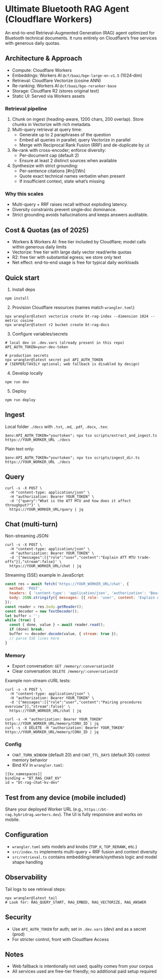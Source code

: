 # Ultimate Bluetooth RAG Agent (Cloudflare Workers)

An end-to-end Retrieval-Augmented Generation (RAG) agent optimized for Bluetooth technical documents. It runs entirely on Cloudflare’s free services with generous daily quotas.

## Architecture & Approach

- Compute: Cloudflare Workers
- Embeddings: Workers AI `@cf/baai/bge-large-en-v1.5` (1024‑dim)
- Retrieval: Cloudflare Vectorize (cosine ANN)
- Re-ranking: Workers AI `@cf/baai/bge-reranker-base`
- Storage: Cloudflare R2 (stores original text)
- Static UI: Served via Workers assets

### Retrieval pipeline
1. Chunk on ingest (heading-aware, 1200 chars, 200 overlap). Store chunks in Vectorize with rich metadata.
2. Multi-query retrieval at query time:
   - Generate up to 2 paraphrases of the question
   - Embed all queries in parallel; query Vectorize in parallel
   - Merge with Reciprocal Rank Fusion (RRF) and de-duplicate by `id`
3. Re-rank with cross-encoder; enforce diversity:
   - Per-document cap (default 2)
   - Ensure at least 2 distinct sources when available
4. Synthesize with strict grounding:
   - Per-sentence citations [#n]/[Wn]
   - Quote exact technical names verbatim when present
   - If insufficient context, state what’s missing

### Why this scales
- Multi-query + RRF raises recall without exploding latency.
- Diversity constraints prevent single‑doc dominance.
- Strict grounding avoids hallucinations and keeps answers auditable.

## Cost & Quotas (as of 2025)
- Workers & Workers AI: free tier included by Cloudflare; model calls within generous daily limits
- Vectorize: free tier with large daily vector read/write quotas
- R2: free tier with substantial egress; we store only text
- Net effect: end-to-end usage is free for typical daily workloads

## Quick start

1) Install deps
```
npm install
```

2) Provision Cloudflare resources (names match `wrangler.toml`)
```
npx wrangler@latest vectorize create bt-rag-index --dimension 1024 --metric cosine
npx wrangler@latest r2 bucket create bt-rag-docs
```

3) Configure variables/secrets
```
# local dev in .dev.vars (already present in this repo)
API_AUTH_TOKEN=your-dev-token

# production secrets
npx wrangler@latest secret put API_AUTH_TOKEN
# (SERPER/TAVILY optional; web fallback is disabled by design)
```

4) Develop locally
```
npm run dev
```

5) Deploy
```
npm run deploy
```

## Ingest
Local folder `./docs` with `.txt`, `.md`, `.pdf`, `.docx`, `.tex`:
```
$env:API_AUTH_TOKEN="yourtoken"; npx tsx scripts/extract_and_ingest.ts https://YOUR_WORKER_URL ./docs
```
Plain text only:
```
$env:API_AUTH_TOKEN="yourtoken"; npx tsx scripts/ingest_dir.ts https://YOUR_WORKER_URL ./docs
```

## Query
```
curl -s -X POST \
  -H "content-type: application/json" \
  -H "authorization: Bearer YOUR_TOKEN" \
  -d '{"query":"What is the ATT MTU and how does it affect throughput?"}' \
  https://YOUR_WORKER_URL/query | jq
```

## Chat (multi-turn)

Non-streaming JSON:
```
curl -s -X POST \
  -H "content-type: application/json" \
  -H "authorization: Bearer YOUR_TOKEN" \
  -d '{"messages":[{"role":"user","content":"Explain ATT MTU trade-offs"}],"stream":false}' \
  https://YOUR_WORKER_URL/chat | jq
```

Streaming (SSE) example in JavaScript:
```js
const res = await fetch('https://YOUR_WORKER_URL/chat', {
  method: 'POST',
  headers: { 'content-type': 'application/json', 'authorization': 'Bearer YOUR_TOKEN' },
  body: JSON.stringify({ messages: [{ role: 'user', content: 'Explain ATT MTU trade-offs' }], stream: true })
});
const reader = res.body.getReader();
const decoder = new TextDecoder();
let buffer = '';
while (true) {
  const { done, value } = await reader.read();
  if (done) break;
  buffer += decoder.decode(value, { stream: true });
  // parse SSE lines here
}
```

### Memory

- Export conversation: `GET /memory/:conversationId`
- Clear conversation: `DELETE /memory/:conversationId`

Example non-stream cURL tests:
```
curl -s -X POST \
  -H "content-type: application/json" \
  -H "authorization: Bearer YOUR_TOKEN" \
  -d '{"messages":[{"role":"user","content":"Pairing procedures overview"}],"stream":false}' \
  https://YOUR_WORKER_URL/chat | jq

curl -s -H "authorization: Bearer YOUR_TOKEN" https://YOUR_WORKER_URL/memory/CONV_ID | jq
curl -s -X DELETE -H "authorization: Bearer YOUR_TOKEN" https://YOUR_WORKER_URL/memory/CONV_ID | jq
```

### Config

- `CHAT_TURN_WINDOW` (default 20) and `CHAT_TTL_DAYS` (default 30) control memory behavior
- Bind KV in `wrangler.toml`:
```
[[kv_namespaces]]
binding = "BT_RAG_CHAT_KV"
id = "bt-rag-chat-kv-dev"
```

## Test from any device (mobile included)
Share your deployed Worker URL (e.g., `https://bt-rag.hybridrag.workers.dev`). The UI is fully responsive and works on mobile.

## Configuration
- `wrangler.toml` sets models and knobs (`TOP_K`, `TOP_RERANK`, etc.)
- `src/index.ts` implements multi-query + RRF fusion and context diversity
- `src/retrieval.ts` contains embedding/rerank/synthesis logic and model shape handling

## Observability
Tail logs to see retrieval steps:
```
npx wrangler@latest tail
# Look for: RAG_QUERY_START, RAG_EMBED, RAG_VECTORIZE, RAG_ANSWER
```

## Security
- Use `API_AUTH_TOKEN` for auth; set in `.dev.vars` (dev) and as a secret (prod)
- For stricter control, front with Cloudflare Access

## Notes
- Web fallback is intentionally not used; quality comes from your corpus
- All services used are free-tier friendly; no additional paid setup required